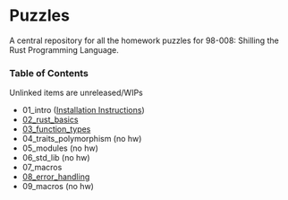 # Puzzles
A central repository for all the homework puzzles for 98-008: Shilling the Rust
Programming Language.

### Table of Contents

Unlinked items are unreleased/WIPs

* 01_intro ([Installation Instructions](./01_instructions.md))
* [02_rust_basics](./02_rust_basics)
* [03_function_types](./03_function_types)
* 04_traits_polymorphism (no hw)
* 05_modules (no hw)
* 06_std_lib (no hw)
* 07_macros
* [08_error_handling](./08_error_handling)
* 09_macros (no hw)
